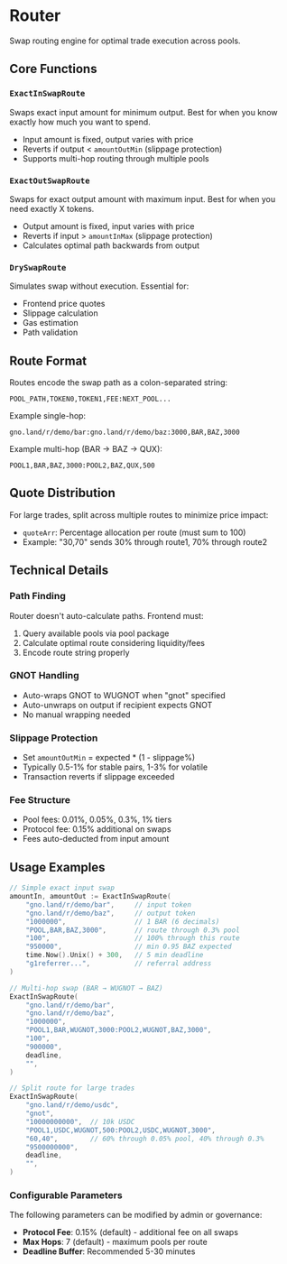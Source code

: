 # Router

Swap routing engine for optimal trade execution across pools.

## Core Functions

### `ExactInSwapRoute`
Swaps exact input amount for minimum output. Best for when you know exactly how much you want to spend.
- Input amount is fixed, output varies with price
- Reverts if output < `amountOutMin` (slippage protection)
- Supports multi-hop routing through multiple pools

### `ExactOutSwapRoute`
Swaps for exact output amount with maximum input. Best for when you need exactly X tokens.
- Output amount is fixed, input varies with price
- Reverts if input > `amountInMax` (slippage protection)
- Calculates optimal path backwards from output

### `DrySwapRoute`
Simulates swap without execution. Essential for:
- Frontend price quotes
- Slippage calculation
- Gas estimation
- Path validation

## Route Format

Routes encode the swap path as a colon-separated string:
```
POOL_PATH,TOKEN0,TOKEN1,FEE:NEXT_POOL...
```

Example single-hop:
```
gno.land/r/demo/bar:gno.land/r/demo/baz:3000,BAR,BAZ,3000
```

Example multi-hop (BAR → BAZ → QUX):
```
POOL1,BAR,BAZ,3000:POOL2,BAZ,QUX,500
```

## Quote Distribution

For large trades, split across multiple routes to minimize price impact:
- `quoteArr`: Percentage allocation per route (must sum to 100)
- Example: "30,70" sends 30% through route1, 70% through route2

## Technical Details

### Path Finding
Router doesn't auto-calculate paths. Frontend must:
1. Query available pools via pool package
2. Calculate optimal route considering liquidity/fees
3. Encode route string properly

### GNOT Handling
- Auto-wraps GNOT to WUGNOT when "gnot" specified
- Auto-unwraps on output if recipient expects GNOT
- No manual wrapping needed

### Slippage Protection
- Set `amountOutMin` = expected * (1 - slippage%)
- Typically 0.5-1% for stable pairs, 1-3% for volatile
- Transaction reverts if slippage exceeded

### Fee Structure
- Pool fees: 0.01%, 0.05%, 0.3%, 1% tiers
- Protocol fee: 0.15% additional on swaps
- Fees auto-deducted from input amount

## Usage Examples

```go
// Simple exact input swap
amountIn, amountOut := ExactInSwapRoute(
    "gno.land/r/demo/bar",     // input token
    "gno.land/r/demo/baz",     // output token
    "1000000",                 // 1 BAR (6 decimals)
    "POOL,BAR,BAZ,3000",       // route through 0.3% pool
    "100",                     // 100% through this route
    "950000",                  // min 0.95 BAZ expected
    time.Now().Unix() + 300,   // 5 min deadline
    "g1referrer...",           // referral address
)

// Multi-hop swap (BAR → WUGNOT → BAZ)
ExactInSwapRoute(
    "gno.land/r/demo/bar",
    "gno.land/r/demo/baz",
    "1000000",
    "POOL1,BAR,WUGNOT,3000:POOL2,WUGNOT,BAZ,3000",
    "100",
    "900000",
    deadline,
    "",
)

// Split route for large trades
ExactInSwapRoute(
    "gno.land/r/demo/usdc",
    "gnot",
    "10000000000",  // 10k USDC
    "POOL1,USDC,WUGNOT,500:POOL2,USDC,WUGNOT,3000",
    "60,40",        // 60% through 0.05% pool, 40% through 0.3%
    "9500000000",
    deadline,
    "",
)
```

### Configurable Parameters
The following parameters can be modified by admin or governance:
- **Protocol Fee**: 0.15% (default) - additional fee on all swaps
- **Max Hops**: 7 (default) - maximum pools per route
- **Deadline Buffer**: Recommended 5-30 minutes